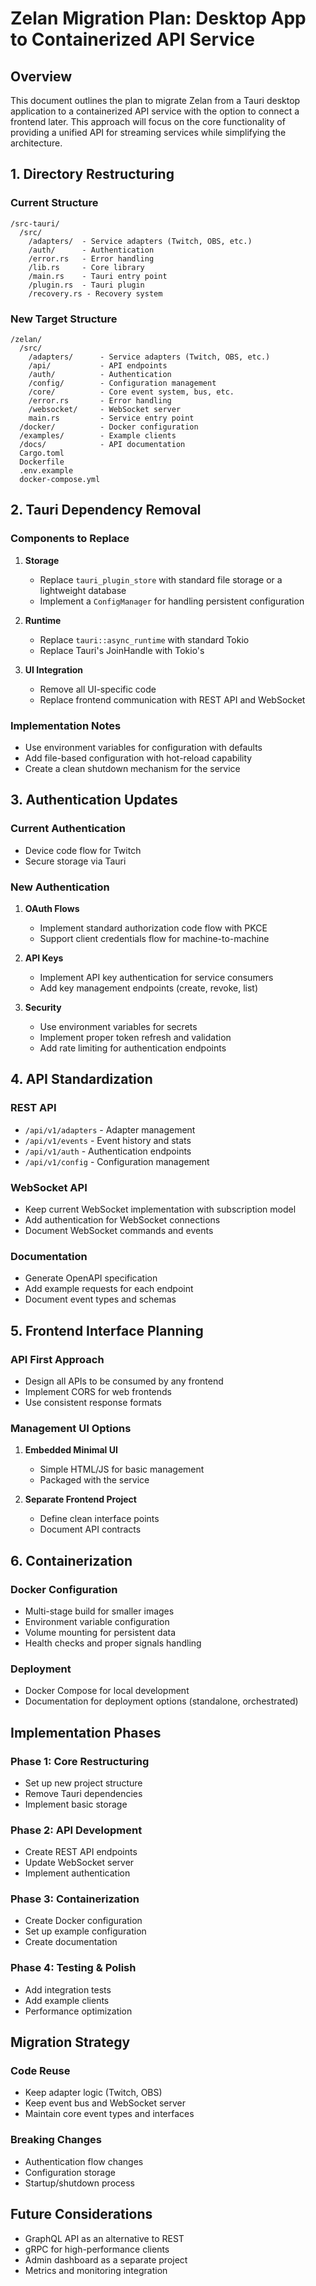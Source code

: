# Zelan Migration Plan: Desktop App to Containerized API Service

## Overview
This document outlines the plan to migrate Zelan from a Tauri desktop application to a containerized API service with the option to connect a frontend later. This approach will focus on the core functionality of providing a unified API for streaming services while simplifying the architecture.

## 1. Directory Restructuring

### Current Structure
```
/src-tauri/
  /src/
    /adapters/  - Service adapters (Twitch, OBS, etc.)
    /auth/      - Authentication
    /error.rs   - Error handling
    /lib.rs     - Core library
    /main.rs    - Tauri entry point
    /plugin.rs  - Tauri plugin
    /recovery.rs - Recovery system
```

### New Target Structure
```
/zelan/
  /src/
    /adapters/      - Service adapters (Twitch, OBS, etc.)
    /api/           - API endpoints
    /auth/          - Authentication
    /config/        - Configuration management
    /core/          - Core event system, bus, etc.
    /error.rs       - Error handling
    /websocket/     - WebSocket server
    main.rs         - Service entry point
  /docker/          - Docker configuration
  /examples/        - Example clients
  /docs/            - API documentation
  Cargo.toml
  Dockerfile
  .env.example
  docker-compose.yml
```

## 2. Tauri Dependency Removal

### Components to Replace
1. **Storage**
   - Replace `tauri_plugin_store` with standard file storage or a lightweight database
   - Implement a `ConfigManager` for handling persistent configuration

2. **Runtime**
   - Replace `tauri::async_runtime` with standard Tokio
   - Replace Tauri's JoinHandle with Tokio's

3. **UI Integration**
   - Remove all UI-specific code
   - Replace frontend communication with REST API and WebSocket

### Implementation Notes
- Use environment variables for configuration with defaults
- Add file-based configuration with hot-reload capability
- Create a clean shutdown mechanism for the service

## 3. Authentication Updates

### Current Authentication
- Device code flow for Twitch
- Secure storage via Tauri

### New Authentication
1. **OAuth Flows**
   - Implement standard authorization code flow with PKCE
   - Support client credentials flow for machine-to-machine

2. **API Keys**
   - Implement API key authentication for service consumers
   - Add key management endpoints (create, revoke, list)

3. **Security**
   - Use environment variables for secrets
   - Implement proper token refresh and validation
   - Add rate limiting for authentication endpoints

## 4. API Standardization

### REST API
- `/api/v1/adapters` - Adapter management
- `/api/v1/events` - Event history and stats
- `/api/v1/auth` - Authentication endpoints
- `/api/v1/config` - Configuration management

### WebSocket API
- Keep current WebSocket implementation with subscription model
- Add authentication for WebSocket connections
- Document WebSocket commands and events

### Documentation
- Generate OpenAPI specification
- Add example requests for each endpoint
- Document event types and schemas

## 5. Frontend Interface Planning

### API First Approach
- Design all APIs to be consumed by any frontend
- Implement CORS for web frontends
- Use consistent response formats

### Management UI Options
1. **Embedded Minimal UI**
   - Simple HTML/JS for basic management
   - Packaged with the service

2. **Separate Frontend Project**
   - Define clean interface points
   - Document API contracts

## 6. Containerization

### Docker Configuration
- Multi-stage build for smaller images
- Environment variable configuration
- Volume mounting for persistent data
- Health checks and proper signals handling

### Deployment
- Docker Compose for local development
- Documentation for deployment options (standalone, orchestrated)

## Implementation Phases

### Phase 1: Core Restructuring
- Set up new project structure
- Remove Tauri dependencies
- Implement basic storage

### Phase 2: API Development
- Create REST API endpoints
- Update WebSocket server
- Implement authentication

### Phase 3: Containerization
- Create Docker configuration
- Set up example configuration
- Create documentation

### Phase 4: Testing & Polish
- Add integration tests
- Add example clients
- Performance optimization

## Migration Strategy

### Code Reuse
- Keep adapter logic (Twitch, OBS)
- Keep event bus and WebSocket server
- Maintain core event types and interfaces

### Breaking Changes
- Authentication flow changes
- Configuration storage
- Startup/shutdown process

## Future Considerations
- GraphQL API as an alternative to REST
- gRPC for high-performance clients
- Admin dashboard as a separate project
- Metrics and monitoring integration